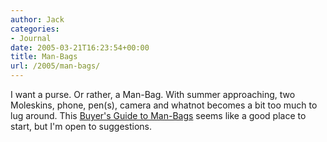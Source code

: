 ```yaml
---
author: Jack
categories:
- Journal
date: 2005-03-21T16:23:54+00:00
title: Man-Bags
url: /2005/man-bags/
---
```


I want a purse. Or rather, a Man-Bag. With summer approaching, two Moleskins, phone, pen(s), camera and whatnot becomes a bit too much to lug around. This [Buyer's Guide to Man-Bags][1] seems like a good place to start, but I'm open to suggestions.

 [1]: http://ganley.org/bags/bags.html